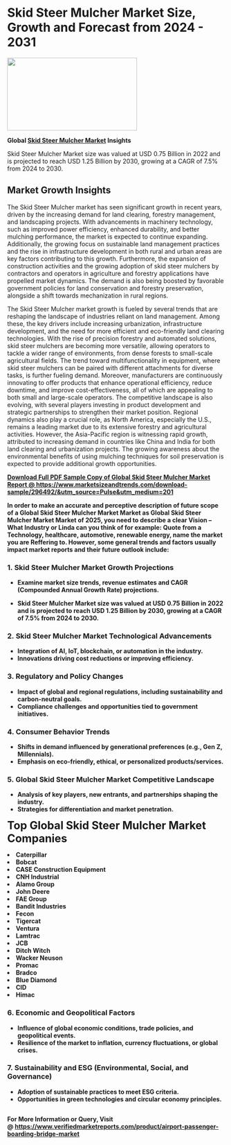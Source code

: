 <H1>Skid Steer Mulcher Market Size, Growth and Forecast from 2024 - 2031</H1><img class="aligncenter size-medium wp-image-584254" src="https://thirdeyenews.in/wp-content/uploads/2024/09/Global-Market-Research-300x168.jpeg" alt="" width="300" height="168" /><p><strong>Global&nbsp;<a href="https://www.marketsizeandtrends.com/download-sample/296492/&amp;utm_source=Pulse&amp;utm_medium=201">Skid Steer Mulcher Market</a> Insights</strong></p><p>Skid Steer Mulcher Market size was valued at USD 0.75 Billion in 2022 and is projected to reach USD 1.25 Billion by 2030, growing at a CAGR of 7.5% from 2024 to 2030.</p><p><h2>Market Growth Insights</h2> <p>The Skid Steer Mulcher market has seen significant growth in recent years, driven by the increasing demand for land clearing, forestry management, and landscaping projects. With advancements in machinery technology, such as improved power efficiency, enhanced durability, and better mulching performance, the market is expected to continue expanding. Additionally, the growing focus on sustainable land management practices and the rise in infrastructure development in both rural and urban areas are key factors contributing to this growth. Furthermore, the expansion of construction activities and the growing adoption of skid steer mulchers by contractors and operators in agriculture and forestry applications have propelled market dynamics. The demand is also being boosted by favorable government policies for land conservation and forestry preservation, alongside a shift towards mechanization in rural regions.</p> <p><strong><a href="#"></a></strong></p> <p>The Skid Steer Mulcher market growth is fueled by several trends that are reshaping the landscape of industries reliant on land management. Among these, the key drivers include increasing urbanization, infrastructure development, and the need for more efficient and eco-friendly land clearing technologies. With the rise of precision forestry and automated solutions, skid steer mulchers are becoming more versatile, allowing operators to tackle a wider range of environments, from dense forests to small-scale agricultural fields. The trend toward multifunctionality in equipment, where skid steer mulchers can be paired with different attachments for diverse tasks, is further fueling demand. Moreover, manufacturers are continuously innovating to offer products that enhance operational efficiency, reduce downtime, and improve cost-effectiveness, all of which are appealing to both small and large-scale operators. The competitive landscape is also evolving, with several players investing in product development and strategic partnerships to strengthen their market position. Regional dynamics also play a crucial role, as North America, especially the U.S., remains a leading market due to its extensive forestry and agricultural activities. However, the Asia-Pacific region is witnessing rapid growth, attributed to increasing demand in countries like China and India for both land clearing and urbanization projects. The growing awareness about the environmental benefits of using mulching techniques for soil preservation is expected to provide additional growth opportunities. <p><strong><a href="#"></p><p><span class=""><strong>Download Full PDF Sample Copy of Global Skid Steer Mulcher Market Report</strong> @ <a href="https://www.marketsizeandtrends.com/download-sample/296492/&amp;utm_source=Pulse&amp;utm_medium=201" target="_blank">https://www.marketsizeandtrends.com/download-sample/296492/&amp;utm_source=Pulse&amp;utm_medium=201</a></span></p><p>In order to make an accurate and perceptive description of future scope of a Global&nbsp;Skid Steer Mulcher Market Market as Global&nbsp;Skid Steer Mulcher Market Market of 2025, you need to describe a clear Vision &ndash; What Industry or Linda can you think of for example: Quote from a Technology, healthcare, automotive, renewable energy, name the market you are Reffering to. However, some general trends and factors usually impact market reports and their future outlook include:</p><h3>1.&nbsp;<strong>Skid Steer Mulcher Market Growth Projections</strong></h3><ul><li>Examine market size trends, revenue estimates and CAGR (Compounded Annual Growth Rate) projections.</li><li><p>Skid Steer Mulcher Market size was valued at USD 0.75 Billion in 2022 and is projected to reach USD 1.25 Billion by 2030, growing at a CAGR of 7.5% from 2024 to 2030.</p></li></ul><h3>2.&nbsp;<strong>Skid Steer Mulcher Market Technological Advancements</strong></h3><ul><li>Integration of AI, IoT, blockchain, or automation in the industry.</li><li>Innovations driving cost reductions or improving efficiency.</li></ul><h3>3.&nbsp;<strong>Regulatory and Policy Changes</strong></h3><ul><li>Impact of global and regional regulations, including sustainability and carbon-neutral goals.</li><li>Compliance challenges and opportunities tied to government initiatives.</li></ul><h3>4.&nbsp;<strong>Consumer Behavior Trends</strong></h3><ul><li>Shifts in demand influenced by generational preferences (e.g., Gen Z, Millennials).</li><li>Emphasis on eco-friendly, ethical, or personalized products/services.</li></ul><h3>5.&nbsp;<strong>Global Skid Steer Mulcher Market Competitive Landscape</strong></h3><ul><li>Analysis of key players, new entrants, and partnerships shaping the industry.</li><li>Strategies for differentiation and market penetration.</li></ul><p data-pm-slice="1 1 []"><span style="color: inherit; font-family: inherit; font-size: 25px;">Top Global Skid Steer Mulcher Market Companies</span></p><div class="" data-test-id=""><p><li>Caterpillar</li><li> Bobcat</li><li> CASE Construction Equipment</li><li> CNH Industrial</li><li> Alamo Group</li><li> John Deere</li><li> FAE Group</li><li> Bandit Industries</li><li> Fecon</li><li> Tigercat</li><li> Ventura</li><li> Lamtrac</li><li> JCB</li><li> Ditch Witch</li><li> Wacker Neuson</li><li> Promac</li><li> Bradco</li><li> Blue Diamond</li><li> CID</li><li> Himac</li></p></div><h3>6.&nbsp;<strong>Economic and Geopolitical Factors</strong></h3><ul><li>Influence of global economic conditions, trade policies, and geopolitical events.</li><li>Resilience of the market to inflation, currency fluctuations, or global crises.</li></ul><h3>7.&nbsp;<strong>Sustainability and ESG (Environmental, Social, and Governance)</strong></h3><ul><li>Adoption of sustainable practices to meet ESG criteria.</li><li>Opportunities in green technologies and circular economy principles.</li></ul><h2><strong style="font-size: 14px;">For More Information or Query, Visit @&nbsp;</strong><a style="background-color: #ffffff; font-size: 14px;" href="https://www.marketsizeandtrends.com/report/skid-steer-mulcher-market/" target="_blank">https://www.verifiedmarketreports.com/product/airport-passenger-boarding-bridge-market</a></h2>
